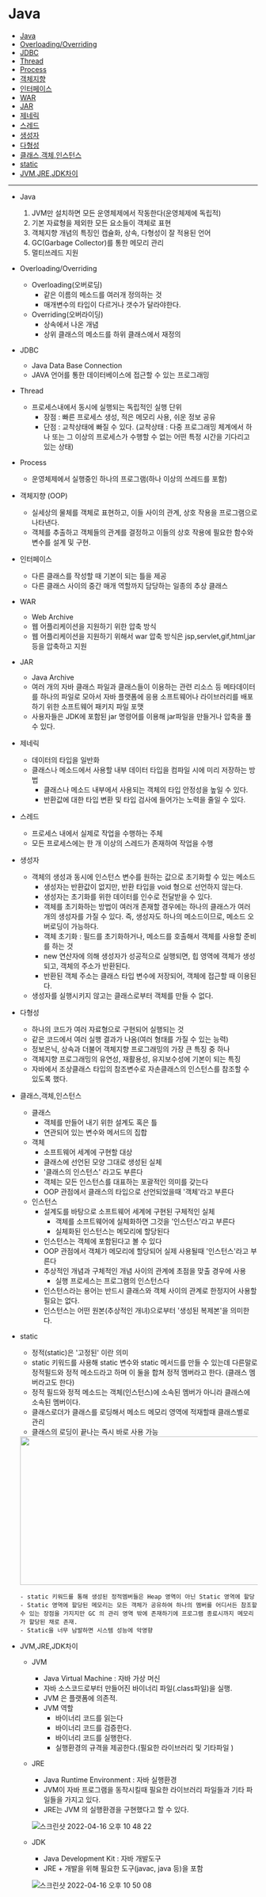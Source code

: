# Java

- [Java](#Java)
- [Overloading/Overriding](#Overloading/Overriding)
- [JDBC](#JDBC)
- [Thread](#Thread)
- [Process](#Process)
- [객체지향](#객체지향)
- [인터페이스](#인터페이스)
- [WAR](#WAR)
- [JAR](#JAR)
- [제네릭](#제네릭)
- [스레드](#스레드)
- [생성자](#생성자)
- [다형성](#다형성)
- [클래스,객체,인스턴스](#클래스,객체,인스턴스)
- [static](#static)
- [JVM,JRE,JDK차이](#JVM,JRE,JDK차이)

---

- Java
  1. JVM만 설치하면 모든 운영체제에서 작동한다(운영체제에 독립적)
  2. 기본 자료형을 제외한 모든 요소들이 객체로 표현
  3. 객체지향 개념의 특징인 캡슐화, 상속, 다형성이 잘 적용된 언어
  4. GC(Garbage Collector)를 통한 메모리 관리 
  5. 멀티쓰레드 지원

- Overloading/Overriding
  - Overloading(오버로딩)
    - 같은 이름의 메소드를 여러개 정의하는 것 
    - 매개변수의 타입이 다르거나 갯수가 달라야한다.
  - Overriding(오버라이딩)
    - 상속에서 나온 개념
    - 상위 클래스의 메소드를 하위 클래스에서 재정의 
 
- JDBC
  - Java Data Base Connection
  - JAVA 언어를 통한 데이터베이스에 접근할 수 있는 프로그래밍
  
- Thread
  - 프로세스내에서 동시에 실행되는 독립적인 실행 단위 
    - 장점 : 빠른 프로세스 생성, 적은 메모리 사용, 쉬운 정보 공유
    - 단점 : 교착상태에 빠질 수 있다. (교착상태 : 다중 프로그래밍 체계에서 하나 또는 그 이상의 프로세스가 수행할 수 없는 어떤 특정 시간을 기다리고 있는 상태)
    
- Process 
  - 운영체제에서 실행중인 하나의 프로그램(하나 이상의 쓰레드를 포함) 

- 객체지향 (OOP)
  - 실세상의 물체를 객체로 표현하고, 이들 사이의 관계, 상호 작용을 프로그램으로 나타낸다.
  - 객체를 추출하고 객체들의 관계를 결정하고 이들의 상호 작용에 필요한 함수와 변수를 설계 및 구현.

- 인터페이스 
  - 다른 클래스를 작성할 때 기본이 되는 틀을 제공
  - 다른 클래스 사이의 중간 매개 역할까지 담당하는 일종의 추상 클래스 

- WAR
  - Web Archive
  - 웹 어플리케이션을 지원하기 위한 압축 방식
  - 웹 어플리케이션을 지원하기 위해서 war 압축 방식은 jsp,servlet,gif,html,jar 등을 압축하고 지원

- JAR
  - Java Archive
  - 여러 개의 자바 클래스 파일과 클래스들이 이용하는 관련 리소스 등 메타데이터를 하나의 파일로 모아서 자바 플랫폼에 응용 소프트웨어나 라이브러리를 배포하기 위한 소프트웨어 패키지 파일 포맷
  - 사용자들은 JDK에 포함된 jar 명령어를 이용해 jar파일을 만들거나 압축을 풀 수 있다.

- 제네릭 
  - 데이터의 타입을 일반화 
  - 클래스나 메소드에서 사용할 내부 데이터 타입을 컴파일 시에 미리 저장하는 방법 
    - 클래스나 메소드 내부에서 사용되는 객체의 타입 안정성을 높일 수 있다.
    - 반환값에 대한 타입 변환 및 타입 검사에 들어가는 노력을 줄일 수 있다.

- 스레드
  - 프로세스 내에서 실제로 작업을 수행하는 주체 
  - 모든 프로세스에는 한 개 이상의 스레드가 존재하여 작업을 수행 


- 생성자 
  - 객체의 생성과 동시에 인스턴스 변수를 원하는 값으로 초기화할 수 있는 메소드 
    - 생성자는 반환값이 없지만, 반환 타입을 void 형으로 선언하지 않는다.
    - 생성자는 초기화를 위한 데이터를 인수로 전달받을 수 있다.
    - 객체를 초기화하는 방법이 여러개 존재할 경우에는 하나의 클래스가 여러 개의 생성자를 가질 수 있다. 즉, 생성자도 하나의 메소드이므로, 메소드 오버로딩이 가능하다.
    - 객체 초기화 : 필드를 초기화하거나, 메소드를 호출해서 객체를 사용할 준비를 하는 것
    - new 연산자에 의해 생성자가 성공적으로 실행되면, 힙 영역에 객체가 생성되고, 객체의 주소가 반환된다.
    - 반환된 객체 주소는 클래스 타입 변수에 저장되어, 객체에 접근할 때 이용된다. 
  - 생성자를 실행시키지 않고는 클래스로부터 객체를 만들 수 없다.

- 다형성
  - 하나의 코드가 여러 자료형으로 구현되어 실행되는 것
  - 같은 코드에서 여러 실행 결과가 나옴(여러 형태를 가질 수 있는 능력)
  - 정보은닉, 상속과 더불어 객체지향 프로그래밍의 가장 큰 특징 중 하나
  - 객체지향 프로그래밍의 유연성, 재활용성, 유지보수성에 기본이 되는 특징 
  - 자바에서 조상클래스 타입의 참조변수로 자손클래스의 인스턴스를 참조할 수 있도록 했다.
  
- 클래스,객체,인스턴스 
  - 클래스 
    - 객체를 만들어 내기 위한 설계도 혹은 틀 
    - 연관되어 있는 변수와 메서드의 집합 
  - 객체
    - 소프트웨어 세계에 구현할 대상 
    - 클래스에 선언된 모양 그대로 생성된 실체 
    - '클래스의 인스턴스' 라고도 부른다 
    - 객체는 모든 인스턴스를 대표하는 포괄적인 의미를 갖는다
    - OOP 관점에서 클래스의 타입으로 선언되었을때 '객체'라고 부른다
  - 인스턴스
    - 설계도를 바탕으로 소프트웨어 세계에 구현된 구체적인 실체 
      - 객체를 소프트웨어에 실체화하면 그것을 '인스턴스'라고 부른다
      - 실체화된 인스턴스는 메모리에 할당된다
    - 인스턴스는 객체에 포함된다고 볼 수 있다
    - OOP 관점에서 객체가 메모리에 할당되어 실제 사용될때 '인스턴스'라고 부른다
    - 추상적인 개념과 구체적인 개념 사이의 관계에 초점을 맞출 경우에 사용
      - 실행 프로세스는 프로그램의 인스턴스다
    - 인스턴스라는 용어는 반드시 클래스와 객체 사이의 관계로 한정지어 사용할 필요는 없다.
    - 인스턴스는 어떤 원본(추상적인 개녀)으로부터 '생성된 복제본'을 의미한다.


- static 
  - 정적(static)은 '고정된' 이란 의미 
  - static 키워드를 사용해 static 변수와 static 메서드를 만들 수 있는데 다른말로 정적필드와 정적 메소드라고 하며 이 둘을 합쳐 정적 멤버라고 한다. (클래스 멤버라고도 한다) 
  - 정적 필드와 정적 메소드는 객체(인스턴스)에 소속된 멤버가 아니라 클래스에 소속된 멤버이다. 
  - 클래스로더가 클래스를 로딩해서 메소드 메모리 영역에 적재할때 클래스별로 관리 
  - 클래스의 로딩이 끝나는 즉시 바로 사용 가능 
   <img src = "https://user-images.githubusercontent.com/76165570/163583806-49f19909-59c1-42c5-9bd3-787919ba1bf2.png" width = "600" height = "300">
      
      - static 키워드를 통해 생성된 정적멤버들은 Heap 영역이 아닌 Static 영역에 할당 
      - Static 영역에 할당된 메모리는 모든 객체가 공유하여 하나의 멤버를 어디서든 참조할 수 있는 장점을 가지지만 GC 의 관리 영역 밖에 존재하기에 프로그램 종료시까지 메모리가 할당된 채로 존재.
      - Static을 너무 남발하면 시스템 성능에 악영향 

- JVM,JRE,JDK차이 
  - JVM
    - Java Virtual Machine : 자바 가상 머신 
    - 자바 소스코드로부터 만들어진 바이너리 파일(.class파일)을 실행. 
    - JVM 은 플랫폼에 의존적.
    - JVM 역할 
      - 바이너리 코드를 읽는다 
      - 바이너리 코드를 검증한다.
      - 바이너리 코드를 실행한다.
      - 실행환경의 규격을 제공한다.(필요한 라이브러리 및 기타파일 )
  - JRE
    - Java Runtime Environment : 자바 실행환경 
    - JVM이 자바 프로그램을 동작시킬때 필요한 라이브러리 파일들과 기타 파일들을 가지고 있다. 
    - JRE는 JVM 의 실행환경을 구현했다고 할 수 있다. 
    
    ![스크린샷 2022-04-16 오후 10 48 22](https://user-images.githubusercontent.com/76165570/163677378-147532da-17fc-4c27-bef5-46b7133bcd6d.png)
    
  - JDK
    - Java Development Kit : 자바 개발도구 
    - JRE + 개발을 위해 필요한 도구(javac, java 등)을 포함 
    
    ![스크린샷 2022-04-16 오후 10 50 08](https://user-images.githubusercontent.com/76165570/163677434-f022a3a9-285c-4736-9bd7-4d61029c5942.png)
